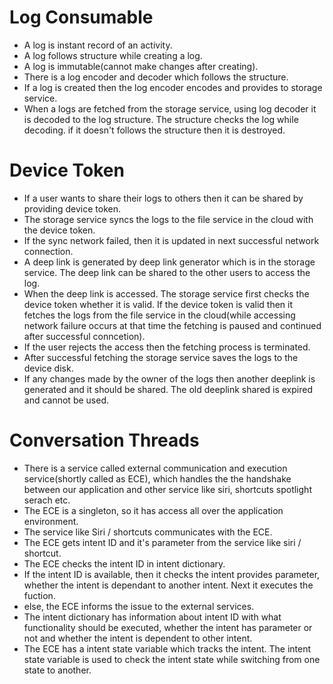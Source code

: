 # Log Consumable

- A log is instant record of an activity.
- A log follows structure while creating a log.
- A log is immutable(cannot make changes after creating).
- There is a log encoder and decoder which follows the structure.
- If a log is created then the log encoder encodes and provides to storage service.
- When a logs are fetched from the storage service, using log decoder it is decoded to the log structure.  The structure checks the log while decoding.  if it doesn't follows the structure then it is destroyed.

# Device Token

- If a user wants to share their logs to others then it can be shared by providing device token.
- The storage service syncs the logs to the file service in the cloud with the device token.
- If the sync network failed, then it is updated in next successful network connection.
- A deep link is generated by deep link generator which is in the storage service. The deep link can be shared to the other users to access the log.
- When the deep link is accessed.  The storage service first checks the device token whether it is valid.  If the device token is valid then it fetches the logs from the file service in the cloud(while accessing network failure occurs at that time the fetching is paused and continued after successful conncetion).
- If the user rejects the access then the fetching process is terminated.
- After successful fetching the storage service saves the logs to the device disk.
- If any changes made by the owner of the logs then another deeplink is generated and it should be shared.  The old deeplink shared is expired and cannot be used.

# Conversation Threads

- There is a service called external communication and execution service(shortly called as ECE), which handles the the handshake between our application and other service like siri, shortcuts spotlight serach etc.
- The ECE is a singleton, so it has access all over the application environment.
- The service like Siri / shortcuts communicates with the ECE.
- The ECE gets intent ID and it's parameter from the service like siri / shortcut.
- The ECE checks the intent ID in intent dictionary.
- If the intent ID is available, then it checks the intent provides parameter, whether the intent is dependant to another intent.  Next it executes the fuction.
- else, the ECE informs the issue to the external services.
- The intent dictionary has information about intent ID with what functionality should be executed, whether the intent has parameter or not and whether the intent is dependent to other intent.
- The ECE has a intent state variable which tracks the intent.  The intent state variable is used to check the intent state while switching from one state to another.
